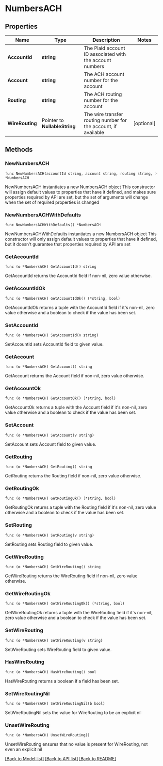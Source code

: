 # NumbersACH

## Properties

Name | Type | Description | Notes
------------ | ------------- | ------------- | -------------
**AccountId** | **string** | The Plaid account ID associated with the account numbers | 
**Account** | **string** | The ACH account number for the account | 
**Routing** | **string** | The ACH routing number for the account | 
**WireRouting** | Pointer to **NullableString** | The wire transfer routing number for the account, if available | [optional] 

## Methods

### NewNumbersACH

`func NewNumbersACH(accountId string, account string, routing string, ) *NumbersACH`

NewNumbersACH instantiates a new NumbersACH object
This constructor will assign default values to properties that have it defined,
and makes sure properties required by API are set, but the set of arguments
will change when the set of required properties is changed

### NewNumbersACHWithDefaults

`func NewNumbersACHWithDefaults() *NumbersACH`

NewNumbersACHWithDefaults instantiates a new NumbersACH object
This constructor will only assign default values to properties that have it defined,
but it doesn't guarantee that properties required by API are set

### GetAccountId

`func (o *NumbersACH) GetAccountId() string`

GetAccountId returns the AccountId field if non-nil, zero value otherwise.

### GetAccountIdOk

`func (o *NumbersACH) GetAccountIdOk() (*string, bool)`

GetAccountIdOk returns a tuple with the AccountId field if it's non-nil, zero value otherwise
and a boolean to check if the value has been set.

### SetAccountId

`func (o *NumbersACH) SetAccountId(v string)`

SetAccountId sets AccountId field to given value.


### GetAccount

`func (o *NumbersACH) GetAccount() string`

GetAccount returns the Account field if non-nil, zero value otherwise.

### GetAccountOk

`func (o *NumbersACH) GetAccountOk() (*string, bool)`

GetAccountOk returns a tuple with the Account field if it's non-nil, zero value otherwise
and a boolean to check if the value has been set.

### SetAccount

`func (o *NumbersACH) SetAccount(v string)`

SetAccount sets Account field to given value.


### GetRouting

`func (o *NumbersACH) GetRouting() string`

GetRouting returns the Routing field if non-nil, zero value otherwise.

### GetRoutingOk

`func (o *NumbersACH) GetRoutingOk() (*string, bool)`

GetRoutingOk returns a tuple with the Routing field if it's non-nil, zero value otherwise
and a boolean to check if the value has been set.

### SetRouting

`func (o *NumbersACH) SetRouting(v string)`

SetRouting sets Routing field to given value.


### GetWireRouting

`func (o *NumbersACH) GetWireRouting() string`

GetWireRouting returns the WireRouting field if non-nil, zero value otherwise.

### GetWireRoutingOk

`func (o *NumbersACH) GetWireRoutingOk() (*string, bool)`

GetWireRoutingOk returns a tuple with the WireRouting field if it's non-nil, zero value otherwise
and a boolean to check if the value has been set.

### SetWireRouting

`func (o *NumbersACH) SetWireRouting(v string)`

SetWireRouting sets WireRouting field to given value.

### HasWireRouting

`func (o *NumbersACH) HasWireRouting() bool`

HasWireRouting returns a boolean if a field has been set.

### SetWireRoutingNil

`func (o *NumbersACH) SetWireRoutingNil(b bool)`

 SetWireRoutingNil sets the value for WireRouting to be an explicit nil

### UnsetWireRouting
`func (o *NumbersACH) UnsetWireRouting()`

UnsetWireRouting ensures that no value is present for WireRouting, not even an explicit nil

[[Back to Model list]](../README.md#documentation-for-models) [[Back to API list]](../README.md#documentation-for-api-endpoints) [[Back to README]](../README.md)


